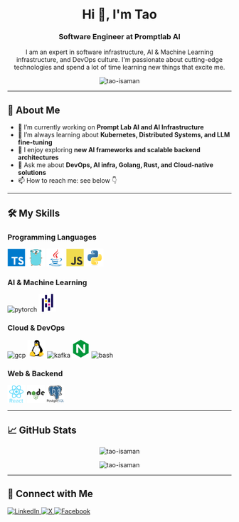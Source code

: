 <h1 align="center">Hi 👋, I'm Tao</h1>
<h3 align="center">Software Engineer at Promptlab AI</h3>

<p align="center">
I am an expert in software infrastructure, AI & Machine Learning infrastructure, and DevOps culture.  
I'm passionate about cutting-edge technologies and spend a lot of time learning new things that excite me.  
</p>

<p align="center"> 
  <img src="https://komarev.com/ghpvc/?username=tao-isaman&label=Profile%20views&color=0e75b6&style=flat" alt="tao-isaman" /> 
</p>

---

## 🚀 About Me

- 🔭 I’m currently working on **Prompt Lab AI and AI Infrastructure**
- 🌱 I’m always learning about **Kubernetes, Distributed Systems, and LLM fine-tuning**
- 🧠 I enjoy exploring **new AI frameworks and scalable backend architectures**
- 💬 Ask me about **DevOps, AI infra, Golang, Rust, and Cloud-native solutions**
- 📫 How to reach me: see below 👇

---

## 🛠️ My Skills

### Programming Languages
<p>
  <img src="https://raw.githubusercontent.com/devicons/devicon/master/icons/typescript/typescript-original.svg" alt="typescript" width="40" height="40"/>
  <img src="https://raw.githubusercontent.com/devicons/devicon/master/icons/go/go-original.svg" alt="go" width="40" height="40"/>
  <img src="https://raw.githubusercontent.com/devicons/devicon/master/icons/java/java-original.svg" alt="java" width="40" height="40"/>
  <img src="https://raw.githubusercontent.com/devicons/devicon/master/icons/javascript/javascript-original.svg" alt="javascript" width="40" height="40"/>
  <img src="https://raw.githubusercontent.com/devicons/devicon/master/icons/python/python-original.svg" alt="python" width="40" height="40"/>
</p>

### AI & Machine Learning
<p>
  <img src="https://www.vectorlogo.zone/logos/pytorch/pytorch-icon.svg" alt="pytorch" width="40" height="40"/>
  <img src="https://raw.githubusercontent.com/devicons/devicon/2ae2a900d2f041da66e950e4d48052658d850630/icons/pandas/pandas-original.svg" alt="pandas" width="40" height="40"/>
</p>

### Cloud & DevOps
<p>
  <img src="https://www.vectorlogo.zone/logos/google_cloud/google_cloud-icon.svg" alt="gcp" width="40" height="40"/>
  <img src="https://raw.githubusercontent.com/devicons/devicon/master/icons/linux/linux-original.svg" alt="linux" width="40" height="40"/>
  <img src="https://www.vectorlogo.zone/logos/apache_kafka/apache_kafka-icon.svg" alt="kafka" width="40" height="40"/>
  <img src="https://raw.githubusercontent.com/devicons/devicon/master/icons/nginx/nginx-original.svg" alt="nginx" width="40" height="40"/>
  <img src="https://www.vectorlogo.zone/logos/gnu_bash/gnu_bash-icon.svg" alt="bash" width="40" height="40"/>
</p>

### Web & Backend
<p>
  <img src="https://raw.githubusercontent.com/devicons/devicon/master/icons/react/react-original-wordmark.svg" alt="react" width="40" height="40"/>
  <img src="https://raw.githubusercontent.com/devicons/devicon/master/icons/nodejs/nodejs-original-wordmark.svg" alt="nodejs" width="40" height="40"/>
  <img src="https://raw.githubusercontent.com/devicons/devicon/master/icons/postgresql/postgresql-original-wordmark.svg" alt="postgresql" width="40" height="40"/>
</p>

---

## 📈 GitHub Stats

<p align="center">
  <img src="https://github-readme-stats.vercel.app/api?username=tao-isaman&show_icons=true&locale=en" alt="tao-isaman" />
</p>

<p align="center">
  <img src="https://github-readme-stats.vercel.app/api/top-langs?username=tao-isaman&show_icons=true&locale=en&layout=compact" alt="tao-isaman" />
</p>

---

## 🤝 Connect with Me

<p align="left">
  <a href="https://www.linkedin.com/in/isaman-sangbumrung-603222180/?locale=th_TH" target="_blank">
    <img src="https://img.shields.io/badge/LinkedIn-blue?style=for-the-badge&logo=linkedin&logoColor=white" alt="LinkedIn" />
  </a>
  <a href="https://x.com/FomIsaman" target="_blank">
    <img src="https://img.shields.io/badge/X-black?style=for-the-badge&logo=twitter&logoColor=white" alt="X" />
  </a>
  <a href="https://www.facebook.com/foum.isaman/" target="_blank">
    <img src="https://img.shields.io/badge/Facebook-1877F2?style=for-the-badge&logo=facebook&logoColor=white" alt="Facebook" />
  </a>
</p>
